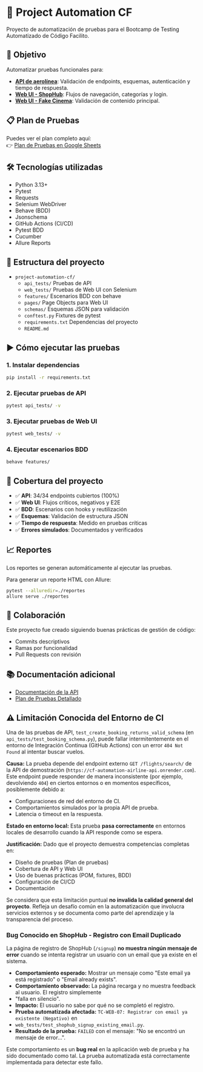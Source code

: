 # 🧪 Project Automation CF

Proyecto de automatización de pruebas para el Bootcamp de Testing Automatizado de Código Facilito.

## 🎯 Objetivo

Automatizar pruebas funcionales para:
- **[API de aerolínea](https://cf-automation-airline-api.onrender.com/docs#)**: Validación de endpoints, esquemas, 
autenticación y tiempo de respuesta.
- **[Web UI - ShopHub](https://shophub-commerce.vercel.app/)**: Flujos de navegación, categorías y login.
- **[Web UI - Fake Cinema](https://fake-cinema.vercel.app/)**: Validación de contenido principal.

## 📋 Plan de Pruebas

Puedes ver el plan completo aquí:  
👉 [Plan de Pruebas en Google Sheets](https://docs.google.com/spreadsheets/d/1edGFYzfhE9EyjqVpDxS6mDWzh30CBfRi0SVHn3WQDF4/edit?usp=sharing)

## 🛠️ Tecnologías utilizadas

- Python 3.13+
- Pytest
- Requests
- Selenium WebDriver
- Behave (BDD)
- Jsonschema
- GitHub Actions (CI/CD)
- Pytest BDD
- Cucumber
- Allure Reports

## 📁 Estructura del proyecto

- `project-automation-cf/`
  - `api_tests/`          Pruebas de API
  - `web_tests/`          Pruebas de Web UI con Selenium
  - `features/`           Escenarios BDD con behave
  - `pages/`              Page Objects para Web UI
  - `schemas/`            Esquemas JSON para validación
  - `conftest.py`         Fixtures de pytest
  - `requirements.txt`    Dependencias del proyecto
  - `README.md`

## ▶️ Cómo ejecutar las pruebas

### 1. Instalar dependencias
```bash
pip install -r requirements.txt
```
### 2. Ejecutar pruebas de API
```bash
pytest api_tests/ -v
```
### 3. Ejecutar pruebas de Web UI
```bash
pytest web_tests/ -v
```
### 4. Ejecutar escenarios BDD
```bash
behave features/
```

## 🧪 Cobertura del proyecto

- ✅ **API**: 34/34 endpoints cubiertos (100%)
- ✅ **Web UI**: Flujos críticos, negativos y E2E
- ✅ **BDD**: Escenarios con hooks y reutilización
- ✅ **Esquemas**: Validación de estructura JSON
- ✅ **Tiempo de respuesta**: Medido en pruebas críticas
- ✅ **Errores simulados**: Documentados y verificados


## 📈 Reportes

Los reportes se generan automáticamente al ejecutar las pruebas.

Para generar un reporte HTML con Allure:

```bash
pytest --alluredir=./reportes
allure serve ./reportes
```

## 🤝 Colaboración

Este proyecto fue creado siguiendo buenas prácticas de gestión de código:
- Commits descriptivos
- Ramas por funcionalidad
- Pull Requests con revisión

## 📚 Documentación adicional

- [Documentación de la API](https://cf-automation-airline-api.onrender.com/docs#)
- [Plan de Pruebas Detallado](https://docs.google.com/spreadsheets/d/1edGFYzfhE9EyjqVpDxS6mDWzh30CBfRi0SVHn3WQDF4/edit?usp=sharing)

## ⚠️ Limitación Conocida del Entorno de CI

Una de las pruebas de API, `test_create_booking_returns_valid_schema` (en `api_tests/test_booking_schema.py`), puede fallar intermitentemente en el entorno de Integración Continua (GitHub Actions) con un error `404 Not Found` al intentar buscar vuelos.

**Causa:**
La prueba depende del endpoint externo `GET /flights/search/` de la API de demostración (`https://cf-automation-airline-api.onrender.com`). Este endpoint puede responder de manera inconsistente (por ejemplo, devolviendo `404`) en ciertos entornos o en momentos específicos, posiblemente debido a:
- Configuraciones de red del entorno de CI.
- Comportamientos simulados por la propia API de prueba.
- Latencia o timeout en la respuesta.

**Estado en entorno local:**
Esta prueba **pasa correctamente** en entornos locales de desarrollo cuando la API responde como se espera.

**Justificación:**
Dado que el proyecto demuestra competencias completas en:
- Diseño de pruebas (Plan de pruebas)
- Cobertura de API y Web UI
- Uso de buenas prácticas (POM, fixtures, BDD)
- Configuración de CI/CD
- Documentación

Se considera que esta limitación puntual **no invalida la calidad general del proyecto**. 
Refleja un desafío común en la automatización que involucra servicios externos y se documenta como parte del 
aprendizaje y la transparencia del proceso.

### Bug Conocido en ShopHub - Registro con Email Duplicado

La página de registro de ShopHub (`/signup`) **no muestra ningún mensaje de error** cuando se intenta registrar 
un usuario con un email que ya existe en el sistema.

*   **Comportamiento esperado:** Mostrar un mensaje como "Este email ya está registrado" o "Email already exists".
*   **Comportamiento observado:** La página recarga y no muestra feedback al usuario. El registro simplemente 
* "falla en silencio".
*   **Impacto:** El usuario no sabe por qué no se completó el registro.
*   **Prueba automatizada afectada:** `TC-WEB-07: Registrar con email ya existente (Negativo)` en 
* `web_tests/test_shophub_signup_existing_email.py`.
*   **Resultado de la prueba:** `FAILED` con el mensaje: "No se encontró un mensaje de error...".

Este comportamiento es un **bug real** en la aplicación web de prueba y ha sido documentado como tal. La prueba automatizada está correctamente implementada para detectar este fallo.